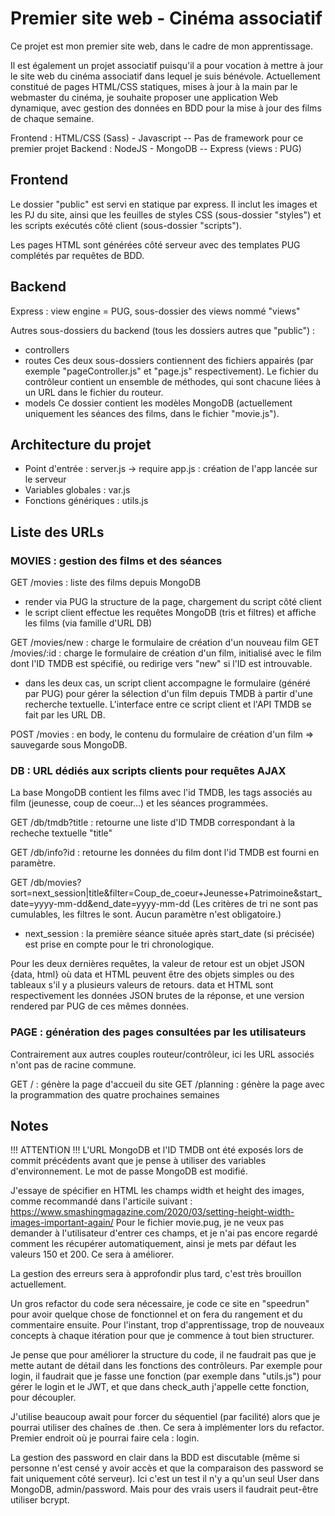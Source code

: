# Premier site web - Cinéma associatif

Ce projet est mon premier site web, dans le cadre de mon apprentissage.

Il est également un projet associatif puisqu'il a pour vocation à mettre à jour le site web du cinéma associatif dans lequel je suis bénévole. Actuellement constitué de pages HTML/CSS statiques, mises à jour à la main par le webmaster du cinéma, je souhaite proposer une application Web dynamique, avec gestion des données en BDD pour la mise à jour des films de chaque semaine.

Frontend : HTML/CSS (Sass) - Javascript -- Pas de framework pour ce premier projet
Backend : NodeJS - MongoDB -- Express (views : PUG)

## Frontend

Le dossier "public" est servi en statique par express. Il inclut les images et les PJ du site, ainsi que les feuilles de styles CSS (sous-dossier "styles") et les scripts exécutés côté client (sous-dossier "scripts").

Les pages HTML sont générées côté serveur avec des templates PUG complétés par requêtes de BDD.

## Backend

Express : view engine = PUG, sous-dossier des views nommé "views"

Autres sous-dossiers du backend (tous les dossiers autres que "public") :

- controllers
- routes
  Ces deux sous-dossiers contiennent des fichiers appairés (par exemple "pageController.js" et "page.js" respectivement). Le fichier du contrôleur contient un ensemble de méthodes, qui sont chacune liées à un URL dans le fichier du routeur.
- models
  Ce dossier contient les modèles MongoDB (actuellement uniquement les séances des films, dans le fichier "movie.js").

## Architecture du projet

- Point d'entrée : server.js -> require app.js : création de l'app lancée sur le serveur
- Variables globales : var.js
- Fonctions génériques : utils.js

## Liste des URLs

### MOVIES : gestion des films et des séances

GET /movies : liste des films depuis MongoDB

- render via PUG la structure de la page, chargement du script côté client
- le script client effectue les requêtes MongoDB (tris et filtres) et affiche les films (via famille d'URL DB)

GET /movies/new : charge le formulaire de création d'un nouveau film
GET /movies/:id : charge le formulaire de création d'un film, initialisé avec le film dont l'ID TMDB est spécifié, ou redirige vers "new" si l'ID est introuvable.

- dans les deux cas, un script client accompagne le formulaire (généré par PUG) pour gérer la sélection d'un film depuis TMDB à partir d'une recherche textuelle. L'interface entre ce script client et l'API TMDB se fait par les URL DB.

POST /movies : en body, le contenu du formulaire de création d'un film => sauvegarde sous MongoDB.

### DB : URL dédiés aux scripts clients pour requêtes AJAX

La base MongoDB contient les films avec l'id TMDB, les tags associés au film (jeunesse, coup de coeur...) et les séances programmées.

GET /db/tmdb?title : retourne une liste d'ID TMDB correspondant à la recheche textuelle "title"

GET /db/info?id : retourne les données du film dont l'id TMDB est fourni en paramètre.

GET /db/movies?sort=next_session|title&filter=Coup_de_coeur+Jeunesse+Patrimoine&start_date=yyyy-mm-dd&end_date=yyyy-mm-dd
(Les critères de tri ne sont pas cumulables, les filtres le sont. Aucun paramètre n'est obligatoire.)

- next_session : la première séance située après start_date (si précisée) est prise en compte pour le tri chronologique.

Pour les deux dernières requêtes, la valeur de retour est un objet JSON {data, html} où data et HTML peuvent être des objets simples ou des tableaux s'il y a plusieurs valeurs de retours.
data et HTML sont respectivement les données JSON brutes de la réponse, et une version rendered par PUG de ces mêmes données.

### PAGE : génération des pages consultées par les utilisateurs

Contrairement aux autres couples routeur/contrôleur, ici les URL associés n'ont pas de racine commune.

GET / : génère la page d'accueil du site
GET /planning : génère la page avec la programmation des quatre prochaines semaines

## Notes

!!! ATTENTION !!! L'URL MongoDB et l'ID TMDB ont été exposés lors de commit
précédents avant que je pense à utiliser des variables d'environnement.
Le mot de passe MongoDB est modifié.

J'essaye de spécifier en HTML les champs width et height des images, comme recommandé dans l'articile suivant :
https://www.smashingmagazine.com/2020/03/setting-height-width-images-important-again/
Pour le fichier movie.pug, je ne veux pas demander à l'utilisateur d'entrer ces champs, et je n'ai pas encore regardé comment les récupérer automatiquement, ainsi je mets par défaut les valeurs 150 et 200. Ce sera à améliorer.

La gestion des erreurs sera à approfondir plus tard, c'est très brouillon actuellement.

Un gros refactor du code sera nécessaire, je code ce site en "speedrun" pour avoir quelque chose de fonctionnel et on fera du rangement et du commentaire ensuite. Pour l'instant, trop d'apprentissage, trop de nouveaux concepts à chaque itération pour que je commence à tout bien structurer.

Je pense que pour améliorer la structure du code, il ne faudrait pas que je mette autant de détail dans les fonctions des contrôleurs. Par exemple pour login, il faudrait que je fasse une fonction (par exemple dans "utils.js") pour gérer le login et le JWT, et que dans check_auth j'appelle cette fonction, pour découpler.

J'utilise beaucoup await pour forcer du séquentiel (par facilité) alors que je pourrai utiliser des chaînes de .then. Ce sera à implémenter lors du refactor.
Premier endroit où je pourrai faire cela : login.

La gestion des password en clair dans la BDD est discutable (même si personne n'est censé y avoir accès et que la comparaison des password se fait uniquement côté serveur). Ici c'est un test il n'y a qu'un seul User dans MongoDB, admin/password. Mais pour des vrais users il faudrait peut-être utiliser bcrypt.
